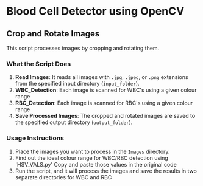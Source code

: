 # Blood Cell Detector using OpenCV

## Crop and Rotate Images

This script processes images by cropping and rotating them.

### What the Script Does

1. **Read Images**: It reads all images with `.jpg`, `.jpeg`, or `.png` extensions from the specified input directory (`input_folder`).
2. **WBC_Detection**: Each image is scanned for WBC's using a given colour range
2. **RBC_Detection**: Each image is scanned for RBC's using a given colour range
4. **Save Processed Images**: The cropped and rotated images are saved to the specified output directory (`output_folder`).

### Usage Instructions

1. Place the images you want to process in the `Images` directory.
2. Find out the ideal colour range for WBC/RBC detection using 'HSV_VALS.py' Copy and paste those values in the original code
3. Run the script, and it will process the images and save the results in two separate directories for WBC and RBC


